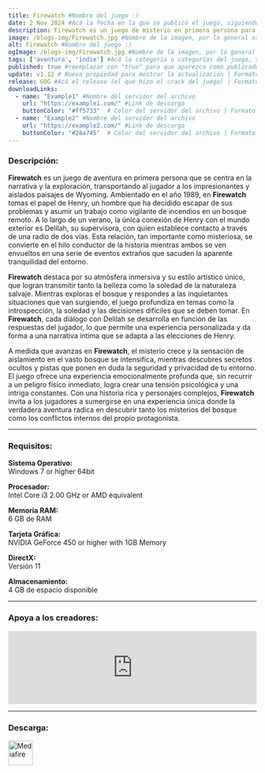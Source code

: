 ```yaml
---
title: Firewatch #Nombre del juego :)
date: 2 Nov 2024 #Acá la fecha en la que se publicó el juego, siguiendo este formato: Dia "30", Mes "Oct", Año "2024" = como debe quedar: 30 Oct 2024
description: Firewatch es un juego de misterio en primera persona para un jugador que se desarrolla en la selva de Wyoming. #Acá una mini descripción del juego
image: /blogs-img/Firewatch.jpg #Nombre de la imagen, por lo general es exactamente el mismo nombre que el juego excluyendo lo ":" (Dos puntos)
alt: Firewatch #Nombre del juego :)
ogImage: /blogs-img/Firewatch.jpg #Nombre de la imagen, por lo general es exactamente el mismo nombre que el juego excluyendo lo ":" (Dos puntos)
tags: ['aventura', 'indie'] #Acá la categoría o categorías del juego, si es más de una se coloca en este formato: ['categoría1', 'categoría2']
published: true #reemplazar con "true" para que aparezca como publicado
update: v1.12 # Nueva propiedad para mostrar la actualización | Formato: v1.0.0
release: GOG #Acá el release (el que hizo el crack del juego) | Formato: Nicolhetti
downloadLinks:
  - name: "Example1" #Nombre del servidor del archivo
    url: "https://example1.com/" #Link de descarga
    buttonColor: "#ff5733"  # Color del servidor del archivo | Formato hexadecimal | MediaFire: #0171F0 | Buzzheavier: #FF6600 |
  - name: "Example2" #Nombre del servidor del archivo
    url: "https://example2.com/" #Link de descarga
    buttonColor: "#28a745"  # Color del servidor del archivo | Formato hexadecimal | MediaFire: #0171F0 | Buzzheavier: #FF6600 |
---
```


<!--En VSCode seleccionando una palabra, por ejemplo: "Firewatch" y apretando Ctrl+F2 se seleccionan todas las palabras iguales-->

### Descripción:
**Firewatch** es un juego de aventura en primera persona que se centra en la narrativa y la exploración, transportando al jugador a los impresionantes y aislados paisajes de Wyoming. Ambientado en el año 1989, en **Firewatch** tomas el papel de Henry, un hombre que ha decidido escapar de sus problemas y asumir un trabajo como vigilante de incendios en un bosque remoto. A lo largo de un verano, la única conexión de Henry con el mundo exterior es Delilah, su supervisora, con quien establece contacto a través de una radio de dos vías. Esta relación, tan importante como misteriosa, se convierte en el hilo conductor de la historia mientras ambos se ven envueltos en una serie de eventos extraños que sacuden la aparente tranquilidad del entorno.

**Firewatch** destaca por su atmósfera inmersiva y su estilo artístico único, que logran transmitir tanto la belleza como la soledad de la naturaleza salvaje. Mientras exploras el bosque y respondes a las inquietantes situaciones que van surgiendo, el juego profundiza en temas como la introspección, la soledad y las decisiones difíciles que se deben tomar. En **Firewatch**, cada diálogo con Delilah se desarrolla en función de las respuestas del jugador, lo que permite una experiencia personalizada y da forma a una narrativa íntima que se adapta a las elecciones de Henry.

A medida que avanzas en **Firewatch**, el misterio crece y la sensación de aislamiento en el vasto bosque se intensifica, mientras descubres secretos ocultos y pistas que ponen en duda la seguridad y privacidad de tu entorno. El juego ofrece una experiencia emocionalmente profunda que, sin recurrir a un peligro físico inmediato, logra crear una tensión psicológica y una intriga constantes. Con una historia rica y personajes complejos, **Firewatch** invita a los jugadores a sumergirse en una experiencia única donde la verdadera aventura radica en descubrir tanto los misterios del bosque como los conflictos internos del propio protagonista.

<!--Prompt para Chat-GPT: Hazme una descripción para el juego "Firewatch" y cada que menciones "Firewatch" ponlo en negrita -->

---

### Requisitos:
**Sistema Operativo:**  
Windows 7 or higher 64bit

**Procesador:**  
Intel Core i3 2.00 GHz or AMD equivalent

**Memoria RAM:**  
6 GB de RAM

**Tarjeta Gráfica:**  
NVIDIA GeForce 450 or higher with 1GB Memory

**DirectX:**  
Versión 11

**Almacenamiento:**  
4 GB de espacio disponible

<!--Si falta o sobra un requisito se quita o se agrega manteniendo el mismo formato-->

---

### Apoya a los creadores:
<iframe src="https://store.steampowered.com/widget/383870/" frameborder="0" style="background-color: transparent; width: 100% !important; aspect-ratio: 646 / 190;"></iframe>

<!--Reemplazar los numeros (AppID) del juego (en este caso 2668510) por el numero (AppID) correspondiente con el juego a publicar-->
<!--El AppID se encuentra en la URL del Juego en Steam-->

---

### Descarga:

[<img src="https://gist.github.com/cxmeel/0dbc95191f239b631c3874f4ccf114e2/raw/download.svg" alt="Mediafire" height="50" />](https://www.mediafire.com/file/dqhdwylns8hfqy7/Firewatch.zip/file)

<!-- # se debe reemplazar por el link de descarga-->

<!--NOMBRE-DEL-SERVICIO se debe reemplazar por el servicio donde está subido el juego-->